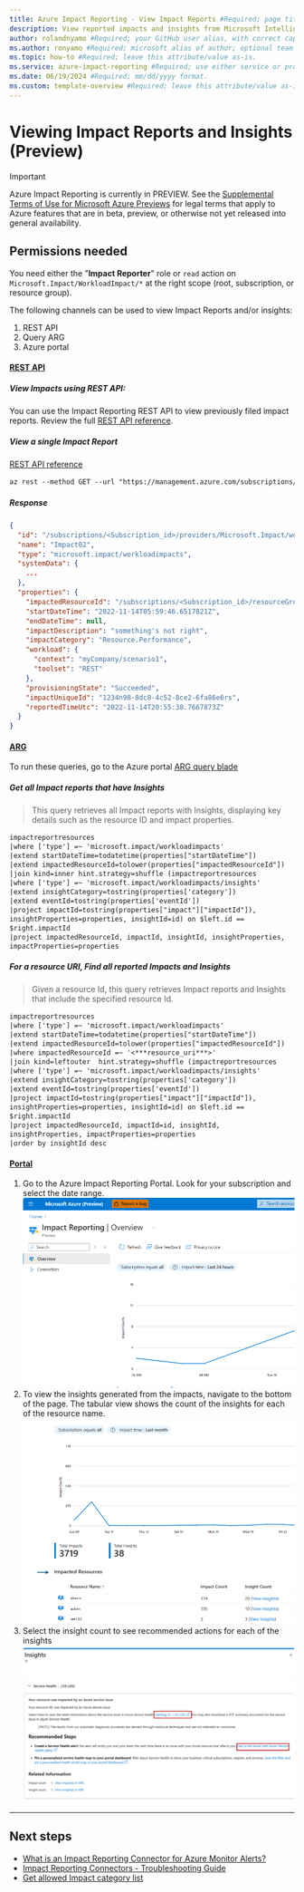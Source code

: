 ```yaml
---
title: Azure Impact Reporting - View Impact Reports #Required; page title is displayed in search results. Include the brand.
description: View reported impacts and insights from Microsoft Intelligence Systems. #Required; article description that is displayed in search results. 
author: rolandnyamo #Required; your GitHub user alias, with correct capitalization.
ms.author: ronyamo #Required; microsoft alias of author; optional team alias.
ms.topic: how-to #Required; leave this attribute/value as-is.
ms.service: azure-impact-reporting #Required; use either service or product per approved list. 
ms.date: 06/19/2024 #Required; mm/dd/yyyy format.
ms.custom: template-overview #Required; leave this attribute/value as-is.
---
```


# Viewing Impact Reports and Insights (Preview)
> [!IMPORTANT]
> Azure Impact Reporting is currently in PREVIEW. See the [Supplemental Terms of Use for Microsoft Azure Previews](https://azure.microsoft.com/support/legal/preview-supplemental-terms/) for legal terms that apply to Azure features that are in beta, preview, or otherwise not yet released into general availability.
 
## Permissions needed
You need either the "**Impact Reporter**" role or `read` action on `Microsoft.Impact/WorkloadImpact/*` at the right scope (root, subscription, or resource group).

The following channels can be used to view Impact Reports and/or insights: 
1. REST API
2. Query ARG 
3. Azure portal 


#### [REST API](#tab/restapi/)
##### View Impacts using REST API: 
You can use the Impact Reporting REST API to view previously filed impact reports.
Review the full [REST API reference](https://aka.ms/ImpactRP/APIDocs).

##### View a single Impact Report

[REST API reference](https://aka.ms/ImpactRP/APIDocs)

```rest
az rest --method GET --url "https://management.azure.com/subscriptions/<Subscription_id>/providers/Microsoft.Impact/workloadImpacts/<impact_name>?api-version=2022-11-01-preview" 
```

##### Response

```json
{
  "id": "/subscriptions/<Subscription_id>/providers/Microsoft.Impact/workloadImpacts/Impact02",
  "name": "Impact02",
  "type": "microsoft.impact/workloadimpacts",
  "systemData": {
    ...
  },
  "properties": {
    "impactedResourceId": "/subscriptions/<Subscription_id>/resourceGroups/<rg-name>/providers/Microsoft.Compute/virtualMachines/<vm-name>",
    "startDateTime": "2022-11-14T05:59:46.6517821Z",
    "endDateTime": null,
    "impactDescription": "something's not right",
    "impactCategory": "Resource.Performance",
    "workload": {
      "context": "myCompany/scenario1",
      "toolset": "REST"
    },
    "provisioningState": "Succeeded",
    "impactUniqueId": "1234n98-8dc8-4c52-8ce2-6fa86e6rs",
    "reportedTimeUtc": "2022-11-14T20:55:38.7667873Z"
  }
}
```

#### [ARG](#tab/arg/)
To run these queries, go to the Azure portal [ARG query blade](https://portal.azure.com/#view/HubsExtension/ArgQueryBlade)

##### Get all Impact reports that have Insights

> This query retrieves all Impact reports with Insights, displaying key details such as the resource ID and impact properties.

```kql
impactreportresources 
|where ['type'] =~ 'microsoft.impact/workloadimpacts'
|extend startDateTime=todatetime(properties["startDateTime"])
|extend impactedResourceId=tolower(properties["impactedResourceId"])
|join kind=inner hint.strategy=shuffle (impactreportresources
|where ['type'] =~ 'microsoft.impact/workloadimpacts/insights'
|extend insightCategory=tostring(properties['category'])
|extend eventId=tostring(properties['eventId'])
|project impactId=tostring(properties["impact"]["impactId"]), insightProperties=properties, insightId=id) on $left.id == $right.impactId
|project impactedResourceId, impactId, insightId, insightProperties, impactProperties=properties
```

##### For a resource URI, Find all reported Impacts and Insights

> Given a resource Id, this query retrieves Impact reports and Insights that include the specified resource Id.

```kql
impactreportresources 
|where ['type'] =~ 'microsoft.impact/workloadimpacts'
|extend startDateTime=todatetime(properties["startDateTime"])
|extend impactedResourceId=tolower(properties["impactedResourceId"])
|where impactedResourceId =~ '<***resource_uri***>'
|join kind=leftouter  hint.strategy=shuffle (impactreportresources
|where ['type'] =~ 'microsoft.impact/workloadimpacts/insights'
|extend insightCategory=tostring(properties['category'])
|extend eventId=tostring(properties['eventId'])
|project impactId=tostring(properties["impact"]["impactId"]), insightProperties=properties, insightId=id) on $left.id == $right.impactId
|project impactedResourceId, impactId=id, insightId, insightProperties, impactProperties=properties
|order by insightId desc
```

#### [Portal](#tab/portal/)
1. Go to the Azure Impact Reporting Portal. Look for your subscription and select the date range. 
    ![image](images/ImpactReportingPortal.png) 
2. To view the insights generated from the impacts, navigate to the bottom of the page. The tabular view shows the count of the insights for each of the resource name. 
    ![image](images/Insights.png)
3. Select the insight count to see recommended actions for each of the insights
    ![image](images/Recommended_Insights.png)

---

## Next steps
* [What is an Impact Reporting Connector for Azure Monitor Alerts?](AzMonConnector.md)
* [Impact Reporting Connectors - Troubleshooting Guide](TSGConnectors.md)
* [Get allowed Impact category list](ViewImpactCategories.md)

